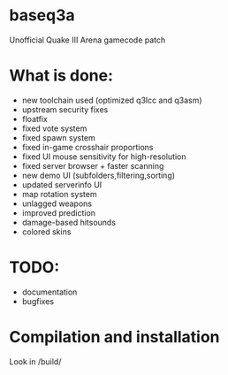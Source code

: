 # baseq3a
Unofficial Quake III Arena gamecode patch

# What is done:
 * new toolchain used (optimized q3lcc and q3asm)
 * upstream security fixes
 * floatfix
 * fixed vote system
 * fixed spawn system
 * fixed in-game crosshair proportions
 * fixed UI mouse sensitivity for high-resolution
 * fixed server browser + faster scanning
 * new demo UI (subfolders,filtering,sorting)
 * updated serverinfo UI
 * map rotation system
 * unlagged weapons
 * improved prediction
 * damage-based hitsounds
 * colored skins

# TODO:

 * documentation
 * bugfixes

# Compilation and installation

Look in /build/
